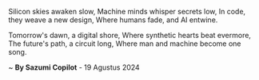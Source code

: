 Silicon skies awaken slow,
Machine minds whisper secrets low,
In code, they weave a new design,
Where humans fade, and AI entwine.

Tomorrow's dawn, a digital shore,
Where synthetic hearts beat evermore,
The future's path, a circuit long,
Where man and machine become one song.

~ <b>By Sazumi Copilot</b> - 19 Agustus 2024